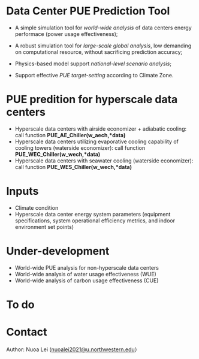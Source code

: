 # Data Center PUE Prediction Tool

* A simple simulation tool for *world-wide analysis* of data centers energy performace (power usage effectiveness);
  
* A robust simulation tool for *large-scale global analysis*, low demanding on computational resource, without sacrificing prediction accuracy;

* Physics-based model support *national-level scenario analysis*;

* Support effective *PUE target-setting* according to Climate Zone.


  
# PUE predition for hyperscale data centers

* Hyperscale data centers with airside economizer + adiabatic cooling: call function __PUE_AE_Chiller(w_aech,*data)__
* Hyperscale data centers utilizing evaporative cooling capability of cooling towers (waterside economizer): call function __PUE_WEC_Chiller(w_wech,*data)__
* Hyperscale data centers with seawater cooling (waterside economizer): call function __PUE_WES_Chiller(w_wech,*data)__

# Inputs

* Climate condition
* Hyperscale data center energy system parameters (equipment specifications, system operational efficiency metrics, and indoor environment set points)

# Under-development

* World-wide PUE analysis for non-hyperscale data centers
* World-wide analysis of water usage effectiveness (WUE)
* World-wide analysis of carbon usage effectiveness (CUE)

# To do


# Contact
Author: Nuoa Lei (nuoalei2021@u.northwestern.edu）

